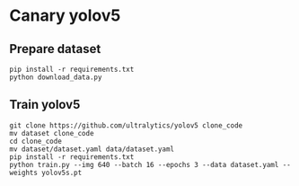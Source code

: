 # Canary yolov5

## Prepare dataset
```
pip install -r requirements.txt
python download_data.py
```

## Train yolov5
```
git clone https://github.com/ultralytics/yolov5 clone_code
mv dataset clone_code
cd clone_code
mv dataset/dataset.yaml data/dataset.yaml
pip install -r requirements.txt
python train.py --img 640 --batch 16 --epochs 3 --data dataset.yaml --weights yolov5s.pt
```